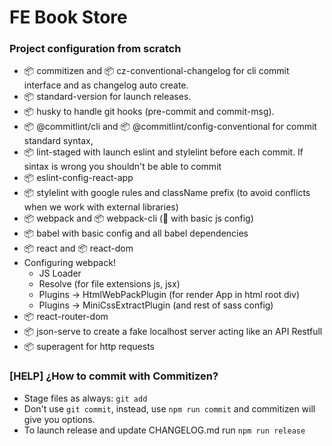 # FE Book Store

### Project configuration from scratch
- 📦 commitizen and 📦 cz-conventional-changelog for cli commit interface and as changelog auto create.
- 📦 standard-version for launch releases.
- 📦 husky to handle git hooks (pre-commit and commit-msg).
- 📦 @commitlint/cli and 📦 @commitlint/config-conventional for commit standard syntax,
- 📦 lint-staged with launch eslint and stylelint before each commit. If sintax is wrong you shouldn't be able to commit
- 📦 eslint-config-react-app 
- 📦 stylelint with google rules and className prefix (to avoid conflicts when we work with external libraries)
- 📦 webpack and 📦 webpack-cli (💾  with basic js config)
- 📦 babel with basic config and all babel dependencies
- 📦 react and 📦 react-dom 
-  Configuring webpack!
    * JS Loader
    * Resolve (for file extensions js, jsx)
    * Plugins -> HtmlWebPackPlugin (for render App in html root div)
    * Plugins -> MiniCssExtractPlugin (and rest of sass config)
- 📦 react-router-dom
- 📦 json-serve to create a fake localhost server acting like an API Restfull
- 📦 superagent for http requests

### [HELP] ¿How to commit with Commitizen?
* Stage files as always: `git add`
* Don't use `git commit`, instead, use `npm run commit` and commitizen will give you options.
* To launch release and update CHANGELOG.md run `npm run release`
